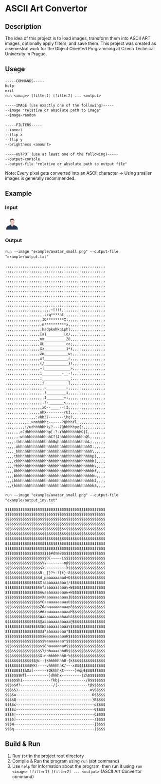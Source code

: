 # ASCII Art Convertor

## Description
The idea of this project is to load images, transform them into ASCII ART images, optionally apply filters, and save them. This project was created as a semestral work for the Object Oriented Programming at Czech Technical University in Prague.

## Usage
```
-----COMMANDS-----
help
exit
run <image> [filter1] [filter2] ... <output>

-----IMAGE (use exactly one of the following)-----
--image "relative or absolute path to image"
--image-random

-----FILTERS-----
--invert
--flip x
--flip y
--brightness <amount>

-----OUTPUT (use at least one of the following)-----
--output-console
--output-file "relative or absolute path to output file"
```

Note: Every pixel gets converted into an ASCII character → Using smaller images is generally recommended.

## Example
### Input
![](example/avatar_small.png)

### Output
`run --image "example/avatar_small.png" --output-file "example/output.txt"`
```
,,,,,,,,,,,,,,,,,,,,,,,,,,,,,,,,,,,,,,,,,,,,,,
,,,,,,,,,,,,,,,,,,,,,,,,,,,,,,,,,,,,,,,,,,,,,,
,,,,,,,,,,,,,,,,,,,,,,,,,,,,,,,,,,,,,,,,,,,,,,
,,,,,,,,,,,,,,,,,,,,,,,,,,,,,,,,,,,,,,,,,,,,,,
,,,,,,,,,,,,,,,,,,,,,,,,,,,,,,,,,,,,,,,,,,,,,,
,,,,,,,,,,,,,,,,,,,,,,,,,,,,,,,,,,,,,,,,,,,,,,
,,,,,,,,,,,,,,,,,,,,,,,,,,,,,,,,,,,,,,,,,,,,,,
,,,,,,,,,,,,,,,,,,,,,,,,,,,,,,,,,,,,,,,,,,,,,,
,,,,,,,,,,,,,,,,,,,,,,,,,,,,,,,,,,,,,,,,,,,,,,
,,,,,,,,,,,,,,,,,,,,,~[))!,,,,,,,,,,,,,,,,,,,,
,,,,,,,,,,,,,,,,,,:/q****ht,,,,,,,,,,,,,,,,,,,
,,,,,,,,,,,,,,,,,IO********X:,,,,,,,,,,,,,,,,,
,,,,,,,,,,,,,,,,,n**********x,,,,,,,,,,,,,,,,,
,,,,,,,,,,,,,,,,;hadpkohkqLphl,,,,,,,,,,,,,,,,
,,,,,,,,,,,,,,,,[a}________[o/,,,,,,,,,,,,,,,,
,,,,,,,,,,,,,,,,nm__________Z0,,,,,,,,,,,,,,,,
,,,,,,,,,,,,,,,,XL__________co;,,,,,,,,,,,,,,,
,,,,,,,,,,,,,,,,Xz__________1*i,,,,,,,,,,,,,,,
,,,,,,,,,,,,,,,,zn___________w;,,,,,,,,,,,,,,,
,,,,,,,,,,,,,,,,xf___________r,,,,,,,,,,,,,,,,
,,,,,,,,,,,,,,,,(/___________}!,,,,,,,,,,,,,,,
,,,,,,,,,,,,,,,,~[____________>,,,,,,,,,,,,,,,
,,,,,,,,,,,,,,,,i_________-__-!,,,,,,,,,,,,,,,
,,,,,,,,,,,,,,,,;_____________;,,,,,,,,,,,,,,,
,,,,,,,,,,,,,,,,,i___________I,,,,,,,,,,,,,,,,
,,,,,,,,,,,,,,,,,,~_________~,,,,,,,,,,,,,,,,,
,,,,,,,,,,,,,,,,,,!_________i,,,,,,,,,,,,,,,,,
,,,,,,,,,,,,,,,,,,I________+:,,,,,,,,,,,,,,,,,
,,,,,,,,,,,,,,,,,,!-_______<,,,,,,,,,,,,,,,,,,
,,,,,,,,,,,,,,,,,xQ--____--[I,,,,,,,,,,,,,,,,,
,,,,,,,,,,,,,,,,nhX--------rUI,,,,,,,,,,,,,,,,
,,,,,,,,,,,,,,:vhhZ?-------\hq?,,,,,,,,,,,,,,,
,,,,,,,,,,,,>nmhhhhc------?QhhhYl,,,,,,,,,,,,,
,,,,,,,,,!/udhhhhhhk/?---?Qhhhhhpz{:,,,,,,,,,,
,,,,,,,>Cdhhhhhhhhhhp[-?-YhhhhhhhhhO|I,,,,,,,,
,,,,,,-whhhhhhhhhhhhhC?]JhhhhhhhhhhhhQl,,,,,,,
,,,,,[khhhhhhhhhhhhhhh0qhhhhhhhhhhhhhhL;,,,,,,
,,,,,mhhhhhhhhhhhhhhhhhhhhhhhhhhhhhhhhhX:,,,,,
,,,,_hhhhhhhhhhhhhhhhhhhhhhhhhhhhhhhhhhh\,,,,,
,,,,thhhhhhhhhhhhhhhhhhhhhhhhhhhhhhhhhhhpI,,,,
,,,,chhhhhhhhhhhhhhhhhhhhhhhhhhhhhhhhhhhh[,,,,
,,,,Yhhhhhhhhhhhhhhhhhhhhhhhhhhhhhhhhhhhh\,,,,
,,,,Ohhhhhhhhhhhhhhhhhhhhhhhhhhhhhhhhhhhhf,,,,
,,,,bhhhhhhhhhhhhhhhhhhhhhhhhhhhhhhhhhhhhu,,,,
,,,ihhhhhhhhhhhhhhhhhhhhhhhhhhhhhhhhhhhhhJ,,,,
,,,{hhhhhhhhhhhhhhhhhhhhhhhhhhhhhhhhhhhhhZ,,,,
```

`run --image "example/avatar_small.png" --output-file "example/output_inv.txt"`

```
$$$$$$$$$$$$$$$$$$$$$$$$$$$$$$$$$$$$$$$$$$$$$$
$$$$$$$$$$$$$$$$$$$$$$$$$$$$$$$$$$$$$$$$$$$$$$
$$$$$$$$$$$$$$$$$$$$$$$$$$$$$$$$$$$$$$$$$$$$$$
$$$$$$$$$$$$$$$$$$$$$$$$$$$$$$$$$$$$$$$$$$$$$$
$$$$$$$$$$$$$$$$$$$$$$$$$$$$$$$$$$$$$$$$$$$$$$
$$$$$$$$$$$$$$$$$$$$$$$$$$$$$$$$$$$$$$$$$$$$$$
$$$$$$$$$$$$$$$$$$$$$$$$$$$$$$$$$$$$$$$$$$$$$$
$$$$$$$$$$$$$$$$$$$$$$$$$$$$$$$$$$$$$$$$$$$$$$
$$$$$$$$$$$$$$$$$$$$$$$$$$$$$$$$$$$$$$$$$$$$$$
$$$$$$$$$$$$$$$$$$$$$#dmm8$$$$$$$$$$$$$$$$$$$$
$$$$$$$$$$$$$$$$$$$Q{~~~~-L$$$$$$$$$$$$$$$$$$$
$$$$$$$$$$$$$$$$$%\~~~~~~~~n@$$$$$$$$$$$$$$$$$
$$$$$$$$$$$$$$$$$X~~~~~~~~~~Y$$$$$$$$$$$$$$$$$
$$$$$$$$$$$$$$$$B-_}}?+-?{t}-8$$$$$$$$$$$$$$$$
$$$$$$$$$$$$$$$$d_paaaaaaaad+Q$$$$$$$$$$$$$$$$
$$$$$$$$$$$$$$$$X)aaaaaaaaaa|/$$$$$$$$$$$$$$$$
$$$$$$$$$$$$$$$$nfaaaaaaaaaav+B$$$$$$$$$$$$$$$
$$$$$$$$$$$$$$$$nuaaaaaaaaaaw+W$$$$$$$$$$$$$$$
$$$$$$$$$$$$$$$$vXaaaaaaaaaaa1B$$$$$$$$$$$$$$$
$$$$$$$$$$$$$$$$YCaaaaaaaaaaaU$$$$$$$$$$$$$$$$
$$$$$$$$$$$$$$$$Z0aaaaaaaaaaap8$$$$$$$$$$$$$$$
$$$$$$$$$$$$$$$$#daaaaaaaaaaaaM$$$$$$$$$$$$$$$
$$$$$$$$$$$$$$$$Waaaaaaaaahaah&$$$$$$$$$$$$$$$
$$$$$$$$$$$$$$$$@aaaaaaaaaaaaa@$$$$$$$$$$$$$$$
$$$$$$$$$$$$$$$$$Waaaaaaaaaaa%$$$$$$$$$$$$$$$$
$$$$$$$$$$$$$$$$$$*aaaaaaaaa*$$$$$$$$$$$$$$$$$
$$$$$$$$$$$$$$$$$$&aaaaaaaaaW$$$$$$$$$$$$$$$$$
$$$$$$$$$$$$$$$$$$%aaaaaaaa*$$$$$$$$$$$$$$$$$$
$$$$$$$$$$$$$$$$$$8haaaaaaa#$$$$$$$$$$$$$$$$$$
$$$$$$$$$$$$$$$$$Y/hhaaaahhd%$$$$$$$$$$$$$$$$$
$$$$$$$$$$$$$$$$X-nhhhhhhhhUr%$$$$$$$$$$$$$$$$
$$$$$$$$$$$$$$@c--|khhhhhhh0-{k$$$$$$$$$$$$$$$
$$$$$$$$$$$$WX(----vhhhhhhk/---x8$$$$$$$$$$$$$
$$$$$$$$$&Qz[------?Qkhhhkt-----}vq@$$$$$$$$$$
$$$$$$$Wf[----------}dhkhx---------|Z%$$$$$$$$
$$$$$$h1-------------fkbj------------/8$$$$$$$
$$$$$d?---------------/{--------------t@$$$$$$
$$$$$)---------------------------------n$$$$$$
$$$$a-----------------------------------O$$$$$
$$$$Q-----------------------------------}B$$$$
$$$$c------------------------------------d$$$$
$$$$x------------------------------------0$$$$
$$$$|------------------------------------C$$$$
$$$$]------------------------------------z$$$$
$$$W-------------------------------------j$$$$
$$$q-------------------------------------|$$$$
```

## Build & Run
1. Run `sbt` in the project root directory
2. Compile & Run the program using `run` (sbt command)
3. Use `help` for information about the program, then run it using `run <image> [filter1] [filter2] ... <output>` (ASCII Art Convertor command)
